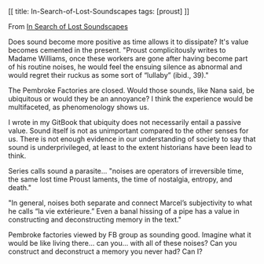[[
title: In-Search-of-Lost-Soundscapes
tags: [proust]
]]

From [In Search of Lost Soundscapes](http://arcade.stanford.edu/blogs/search-lost-soundscapes)

Does sound become more positive as time allows it to dissipate? It's value becomes cemented in the present. "Proust complicitously writes to Madame Williams, once these workers are gone after having become part of his routine noises, he would feel the ensuing silence as abnormal and would regret their ruckus as some sort of “lullaby” (ibid., 39)." 

The Pembroke Factories are closed. Would those sounds, like Nana said, be ubiquitous or would they be an annoyance? I think the experience would be multifaceted, as phenomenology shows us. 

I wrote in my GitBook that ubiquity does not necessarily entail a passive value. Sound itself is not as unimportant compared to the other senses for us. There is not enough evidence in our understanding of society to say that sound is underprivileged, at least to the extent historians have been lead to think. 

Series calls sound a parasite... "noises are operators of irreversible time, the same lost time Proust laments, the time of nostalgia, entropy, and death." 

"In general, noises both separate and connect Marcel’s subjectivity to what he calls “la vie extérieure.” Even a banal hissing of a pipe has a value in constructing and deconstructing memory in the text."

Pembroke factories viewed by FB group as sounding good. Imagine what it would be like living there... can you... with all of these noises? Can you construct and deconstruct a memory you never had? Can I?